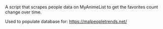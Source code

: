 A script that scrapes people data on MyAnimeList to get the favorites count change over time.

Used to populate database for: https://malpeopletrends.net/
